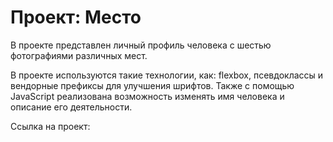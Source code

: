 # Проект: Место

В проекте представлен личный профиль человека с шестью фотографиями различных мест.

В проекте используются такие технологии, как: flexbox, псевдоклассы и вендорные префиксы для улучшения шрифтов. Также с помощью JavaScript реализована возможность изменять имя человека и описание его деятельности.

Ссылка на проект:
